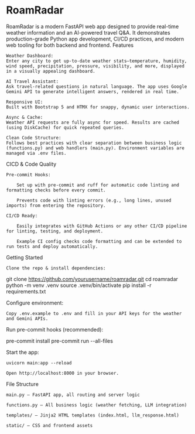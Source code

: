 # RoamRadar
RoamRadar is a modern FastAPI web app designed to provide real-time weather information and an AI-powered travel Q&A. It demonstrates production-grade Python app development, CI/CD practices, and modern web tooling for both backend and frontend.
Features

    Weather Dashboard:
    Enter any city to get up-to-date weather stats—temperature, humidity, wind speed, precipitation, pressure, visibility, and more, displayed in a visually appealing dashboard.

    AI Travel Assistant:
    Ask travel-related questions in natural language. The app uses Google Gemini API to generate intelligent answers, rendered in real time.

    Responsive UI:
    Built with Bootstrap 5 and HTMX for snappy, dynamic user interactions.

    Async & Cache:
    Weather API requests are fully async for speed. Results are cached (using DiskCache) for quick repeated queries.

    Clean Code Structure:
    Follows best practices with clear separation between business logic (functions.py) and web handlers (main.py). Environment variables are managed via .env files.

CICD & Code Quality

    Pre-commit Hooks:

        Set up with pre-commit and ruff for automatic code linting and formatting checks before every commit.

        Prevents code with linting errors (e.g., long lines, unused imports) from entering the repository.

    CI/CD Ready:

        Easily integrates with GitHub Actions or any other CI/CD pipeline for linting, testing, and deployment.

        Example CI config checks code formatting and can be extended to run tests and deploy automatically.

Getting Started

    Clone the repo & install dependencies:

git clone https://github.com/yourusername/roamradar.git
cd roamradar
python -m venv .venv
source .venv/bin/activate
pip install -r requirements.txt

Configure environment:

    Copy .env.example to .env and fill in your API keys for the weather and Gemini APIs.

Run pre-commit hooks (recommended):

pre-commit install
pre-commit run --all-files

Start the app:

    uvicorn main:app --reload

    Open http://localhost:8000 in your browser.

File Structure

    main.py – FastAPI app, all routing and server logic

    functions.py – All business logic (weather fetching, LLM integration)

    templates/ – Jinja2 HTML templates (index.html, llm_response.html)

    static/ – CSS and frontend assets

